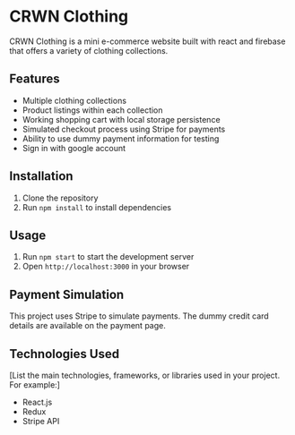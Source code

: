# CRWN Clothing

CRWN Clothing is a mini e-commerce website built with react and firebase that offers a variety of clothing collections.

## Features

- Multiple clothing collections
- Product listings within each collection
- Working shopping cart with local storage persistence
- Simulated checkout process using Stripe for payments
- Ability to use dummy payment information for testing
- Sign in with google account

## Installation

1. Clone the repository
2. Run `npm install` to install dependencies

## Usage

1. Run `npm start` to start the development server
2. Open `http://localhost:3000` in your browser

## Payment Simulation

This project uses Stripe to simulate payments. The dummy credit card details are available on the payment page.

## Technologies Used

[List the main technologies, frameworks, or libraries used in your project. For example:]

- React.js
- Redux
- Stripe API
